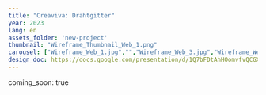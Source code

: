 ```yaml
---
title: "Creaviva: Drahtgitter"
year: 2023
lang: en
assets_folder: 'new-project'
thumbnail: "Wireframe_Thumbnail_Web_1.png"
carousel: ["Wireframe_Web_1.jpg","","Wireframe_Web_3.jpg","Wireframe_Web_4.jpg","Wireframe_Web_5.jpg","Wireframe_Web_6.jpg"]
design_doc: https://docs.google.com/presentation/d/1Q7bFDtAhHOomvfvQCGXXdd68JcUWrVkvtMmm7KlpLgc/edit?usp=sharing)
---
```


coming_soon: true
